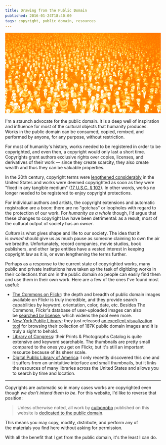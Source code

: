 ```yaml
---
title: Drawing from the Public Domain
published: 2016-01-24T18:40:00
tags: copyright, public domain, resources
---
```


![An old picture of a crowd of people, altered with an orange halftone](../media/2016/01/drawing-from-the-public-domain.gif)

I'm a staunch advocate for the public domain. It is a deep well of inspiration and influence for most of the cultural objects that humanity produces. Works in the public domain can be consumed, copied, remixed, and performed by anyone, for any purpose, without restriction.

For most of humanity's history, works needed to be registered in order to be copyrighted, and even then, a copyright would only last a short time. Copyrights grant authors exclusive rights over copies, licenses, and derivatives of their work — since they create scarcity, they also create wealth and thus they can be valuable properties.</p><p>In the 20th century, copyright terms were [lengthened considerably](https://en.wikipedia.org/wiki/Copyright_law_of_the_United_States#Duration_of_copyright) in the United States and works were deemed copyrighted as soon as they were "fixed in any tangible medium" ([17 U.S.C. § 102](https://www.law.cornell.edu/uscode/text/17/102)). In other words, works no longer needed to be registered to enjoy copyright protections.

For individual authors and artists, the copyright extensions and automatic registration are a boon: there are no "gotchas" or loopholes with regard to the protection of our work. For _humanity as a whole_ though, I'd argue that these changes to copyright law have been detrimental: as a result, most of the cultural output of society has an _owner_.

_Culture_ is what gives shape and life to our society. The idea that it is _owned_ should give us as much pause as someone claiming to own the air we breathe. Unfortunately, record companies, movie studios, book publishers, and other large entities have a vested interest in keeping copyright law as it is, or even lengthening the terms further.

Perhaps as a response to the current state of copyrighted works, many public and private institutions have taken up the task of digitizing works in their collections that _are_ in the public domain so people can easily find them and use them in their own work. Here are a few of the ones I've found most useful:

* [The Commons on Flickr](https://www.flickr.com/commons): the depth and breadth of public domain images available on Flickr is truly incredible, and they provide search capabilities by keyword, orientation, color, date, etc. Besides The Commons, Flickr's database of user-uploaded images can also be [searched by license](https://www.flickr.com/creativecommons/), which widens the pool even more.
* [New York Public Library](http://www.nypl.org/research/collections/digital-collections/public-domain): they just released [an excellent visualization tool](http://publicdomain.nypl.org/pd-visualization/) for browsing their collection of 187K public domain images and it is truly a sight to behold.
* [Library of Congress](http://www.loc.gov/pictures/): their Prints & Photographs Catalog is quite extensive and keyword searchable. The thumbnails are pretty small compared to the ones you get on Flickr, but it's still an important resource because of its sheer scale.
* [Digital Public Library of America](http://dp.la/search): I only recently discovered this one and it suffers from an unintuitive interface and small thumbnails, but it links the resources of many libraries across the United States and allows you to search by time and location.

---

Copyrights are automatic so in many cases works are copyrighted even though _we don't intend them to be_. For this website, I'd like to reverse that position:

> Unless otherwise noted, all work by [cuibonobo](https://cuibonobo.com) published on this website is [dedicated to the public domain](http://creativecommons.org/publicdomain/zero/1.0/).

This means you may copy, modify, distribute, and perform any of the materials you find here without asking for permission.

With all the benefit that I get from the public domain, it's the least I can do.
